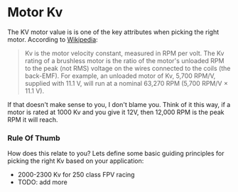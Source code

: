 # Motor Kv

The KV motor value is is one of the key attributes when picking the right motor. According to [Wikipedia](http://en.wikipedia.org/wiki/Motor_constants):

> Kv is the motor velocity constant, measured in RPM per volt. The Kv rating of a brushless motor is the ratio of the motor's unloaded RPM to the peak (not RMS) voltage on the wires connected to the coils (the back-EMF). For example, an unloaded motor of Kv, 5,700 RPM/V, supplied with 11.1 V, will run at a nominal 63,270 RPM (5,700 RPM/V × 11.1 V).

If that doesn't make sense to you, I don't blame you. Think of it this way, if a motor is rated at 1000 Kv and you give it 12V, then 12,000 RPM is the peak RPM it will reach.

### Rule Of Thumb

How does this relate to you? Lets define some basic guiding principles for picking the right Kv based on your application:

* 2000-2300 Kv for 250 class FPV racing
* TODO: add more